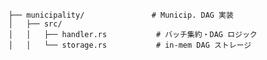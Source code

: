         ├── municipality/               # Municip. DAG 実装
        │   ├── src/
        │   │   ├── handler.rs           # バッチ集約・DAG ロジック
        │   │   └── storage.rs           # in‐mem DAG ストレージ